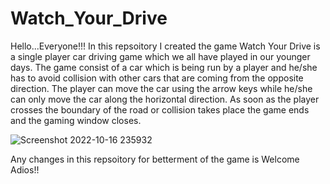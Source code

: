 # Watch_Your_Drive

Hello...Everyone!!!
In this repsoitory I created the game Watch Your Drive is a single player car driving game which we all have played in our younger days.
The game consist of a car which is being run by a player and he/she has to avoid collision with other cars that are coming from the opposite direction.
The player can move the car using the arrow keys while he/she can only move the car along the horizontal direction. 
As soon as the player crosses the boundary of the road or collision takes place the game ends and the gaming window closes.


![Screenshot 2022-10-16 235932](https://user-images.githubusercontent.com/108535343/196052320-8852081e-3b70-4830-8b01-0ea4ecbf46ce.png)



Any changes in this repsoitory for betterment of the game is Welcome
Adios!!
